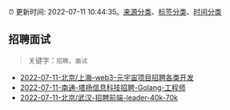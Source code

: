 :alarm_clock: 更新时间: 2022-07-11 10:44:35。[来源分类](../README.md)、[标签分类](../TAGS.md)、[时间分类](../TIMELINE.md)

## 招聘面试


> 关键字：`招聘`、`面试`



- [2022-07-11-北京/上海-web3-元宇宙项目招聘各类开发](https://www.v2ex.com/t/865473) 
- [2022-07-11-南通-塔扬信息科技招聘-Golang-工程师](https://www.v2ex.com/t/865460) 
- [2022-07-11-北京/武汉-招聘前端-leader-40k-70k](https://www.v2ex.com/t/865454) 